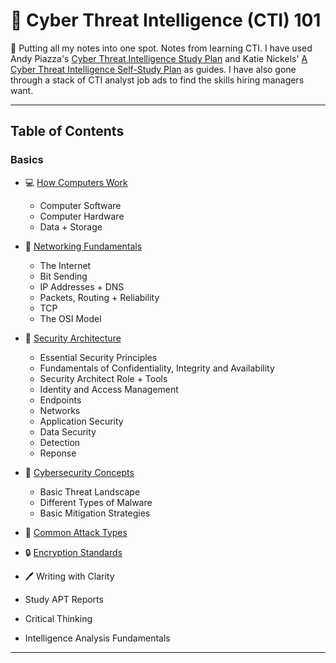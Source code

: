 # 📓 Cyber Threat Intelligence (CTI) 101

🚧 Putting all my notes into one spot. Notes from learning CTI. I have used Andy Piazza's [Cyber Threat Intelligence Study Plan](https://klrgrz.medium.com/cyber-threat-intelligence-study-plan-c60484d319cb) and Katie Nickels' [A Cyber Threat Intelligence Self-Study Plan](https://medium.com/katies-five-cents/a-cyber-threat-intelligence-self-study-plan-part-1-968b5a8daf9a) as guides. I have also gone through a stack of CTI analyst job ads to find the skills hiring managers want.

___________________________

## Table of Contents

### Basics
  * 💻 [How Computers Work](https://github.com/thequietlife/CTI-101/blob/ca3cadef9b37ead345df7ba0cc789fd69224e3a1/assets/how%20computers%20work.md)
      - Computer Software
      - Computer Hardware
      - Data + Storage
        
  * 🍰 [Networking Fundamentals](https://github.com/thequietlife/CTI-101/blob/ca3cadef9b37ead345df7ba0cc789fd69224e3a1/assets/networking%20fundamentals.md)
      - The Internet
      - Bit Sending
      - IP Addresses + DNS
      - Packets, Routing + Reliability
      - TCP
      - The OSI Model
        
  * 📐 [Security Architecture](https://github.com/thequietlife/CTI-101/blob/8681b6029fd8e926a5290ef65bb68aaafef93436/assets/security%20architecture.md)
      - Essential Security Principles
      - Fundamentals of Confidentiality, Integrity and Availability
      - Security Architect Role + Tools
      - Identity and Access Management
      - Endpoints
      - Networks
      - Application Security
      - Data Security
      - Detection
      - Reponse
         
  * 📕 [Cybersecurity Concepts](https://github.com/thequietlife/CTI-Crash-Course/blob/2b7819a889344e539231a220c021aa4b42449392/assets/cybersecurity%20concepts.md)
    - Basic Threat Landscape
    - Different Types of Malware
    - Basic Mitigation Strategies
      
  * 🦠 [Common Attack Types](https://github.com/thequietlife/CTI-101/blob/f9a1737d7bbaa49c2c89e057a155b485842478df/assets/common%20attack%20types.md)
    
  * 🔒 [Encryption Standards](https://github.com/thequietlife/CTI-101/blob/e9e0086c1857d2e6170e6805e37579aa4436bdf2/assets/encryption%20standards.md)

* 🖊️ Writing with Clarity
* Study APT Reports
* Critical Thinking
* Intelligence Analysis Fundamentals

____________________________

